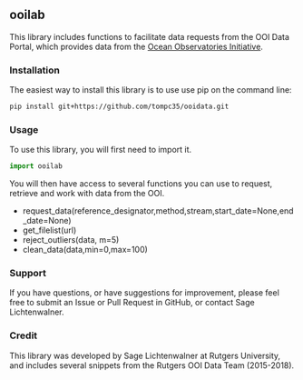 ## ooilab

This library includes functions to facilitate data requests from the OOI Data Portal, which provides data from the [Ocean Observatories Initiative](http://oceanobservatories.org).

### Installation

The easiest way to install this library is to use use pip on the command line:

```bash
pip install git+https://github.com/tompc35/ooidata.git
```

### Usage

To use this library, you will first need to import it.

```python
import ooilab
```

You will then have access to several functions you can use to request, retrieve and work with data from the OOI.

* request_data(reference_designator,method,stream,start_date=None,end_date=None)
* get_filelist(url)
* reject_outliers(data, m=5)
* clean_data(data,min=0,max=100)

### Support

If you have questions, or have suggestions for improvement, please feel free to submit an Issue or Pull Request in GitHub, or contact Sage Lichtenwalner.

### Credit

This library was developed by Sage Lichtenwalner at Rutgers University, and includes several snippets from the Rutgers OOI Data Team (2015-2018). 
